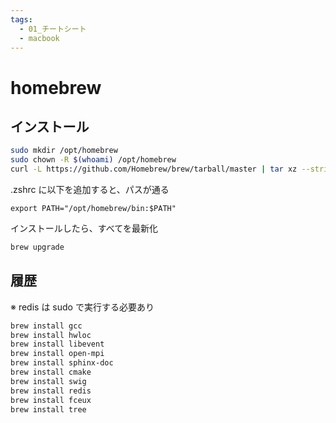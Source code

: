 ```yaml
---
tags:
  - 01_チートシート
  - macbook
---
```


# homebrew

## インストール

```zsh
sudo mkdir /opt/homebrew
sudo chown -R $(whoami) /opt/homebrew
curl -L https://github.com/Homebrew/brew/tarball/master | tar xz --strip 1 -C /opt/homebrew
```

.zshrc に以下を追加すると、パスが通る

```zshrc
export PATH="/opt/homebrew/bin:$PATH"
```

インストールしたら、すべてを最新化

```zsh
brew upgrade
```

## 履歴

※ redis は sudo で実行する必要あり

```zsh
brew install gcc
brew install hwloc
brew install libevent
brew install open-mpi
brew install sphinx-doc
brew install cmake
brew install swig
brew install redis
brew install fceux
brew install tree
```

